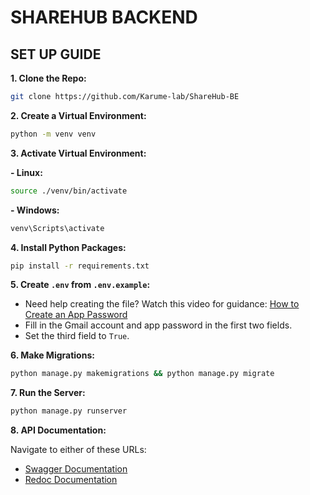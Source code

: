 # SHAREHUB BACKEND

## SET UP GUIDE

**1. Clone the Repo:**

```bash
git clone https://github.com/Karume-lab/ShareHub-BE
```

**2. Create a Virtual Environment:**

```bash
python -m venv venv
```

**3. Activate Virtual Environment:**

**- Linux:**

```bash
source ./venv/bin/activate
```

**- Windows:**

```bash
venv\Scripts\activate
```

**4. Install Python Packages:**

```bash
pip install -r requirements.txt
```

**5. Create `.env` from `.env.example`:**

- Need help creating the file? Watch this video for guidance: [How to Create an App Password](https://www.youtube.com/watch?v=hXiPshHn9Pw&pp=yg93IHRvIGNyZWF0ZSBhcHAgcGFzc3dvcmQgZ29vZ2xl)
- Fill in the Gmail account and app password in the first two fields.
- Set the third field to `True`.

**6. Make Migrations:**

```bash
python manage.py makemigrations && python manage.py migrate
```

**7. Run the Server:**

```bash
python manage.py runserver
```

**8. API Documentation:**

Navigate to either of these URLs:

- [Swagger Documentation](http://127.0.0.1:8000/swagger/)
- [Redoc Documentation](http://127.0.0.1:8000/redoc/)

